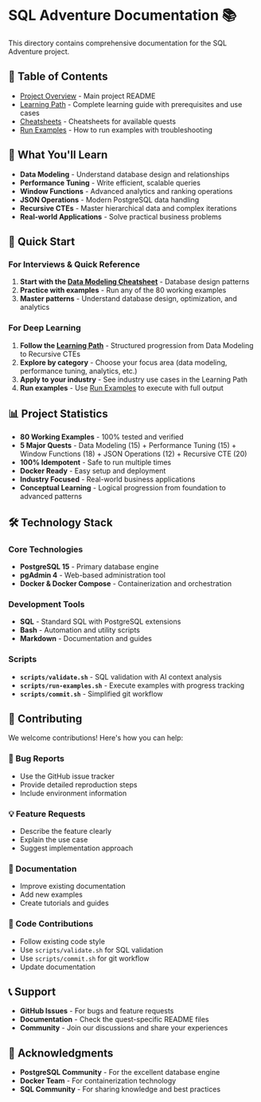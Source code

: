 # SQL Adventure Documentation 📚

This directory contains comprehensive documentation for the SQL Adventure project.

## 📖 Table of Contents

- [Project Overview](./README.md) - Main project README
- [Learning Path](./docs/learning-path.md) - Complete learning guide with prerequisites and use cases
- [Cheatsheets](./docs/cheatsheets) - Cheatsheets for available quests
- [Run Examples](./docs/run-examples.md) - How to run examples with troubleshooting

## 🎯 What You'll Learn

- **Data Modeling** - Understand database design and relationships
- **Performance Tuning** - Write efficient, scalable queries
- **Window Functions** - Advanced analytics and ranking operations
- **JSON Operations** - Modern PostgreSQL data handling
- **Recursive CTEs** - Master hierarchical data and complex iterations
- **Real-world Applications** - Solve practical business problems

## 🚀 Quick Start

### For Interviews & Quick Reference
1. **Start with the [Data Modeling Cheatsheet](./docs/cheatsheets/data-modeling.md)** - Database design patterns
2. **Practice with examples** - Run any of the 80 working examples
3. **Master patterns** - Understand database design, optimization, and analytics

### For Deep Learning
1. **Follow the [Learning Path](./docs/learning-path.md)** - Structured progression from Data Modeling to Recursive CTEs
2. **Explore by category** - Choose your focus area (data modeling, performance tuning, analytics, etc.)
3. **Apply to your industry** - See industry use cases in the Learning Path
4. **Run examples** - Use [Run Examples](./docs/run-examples.md) to execute with full output

## 📊 Project Statistics

- **80 Working Examples** - 100% tested and verified
- **5 Major Quests** - Data Modeling (15) + Performance Tuning (15) + Window Functions (18) + JSON Operations (12) + Recursive CTE (20)
- **100% Idempotent** - Safe to run multiple times
- **Docker Ready** - Easy setup and deployment
- **Industry Focused** - Real-world business applications
- **Conceptual Learning** - Logical progression from foundation to advanced patterns

## 🛠️ Technology Stack

### Core Technologies
- **PostgreSQL 15** - Primary database engine
- **pgAdmin 4** - Web-based administration tool
- **Docker & Docker Compose** - Containerization and orchestration

### Development Tools
- **SQL** - Standard SQL with PostgreSQL extensions
- **Bash** - Automation and utility scripts
- **Markdown** - Documentation and guides

### Scripts
- **`scripts/validate.sh`** - SQL validation with AI context analysis
- **`scripts/run-examples.sh`** - Execute examples with progress tracking
- **`scripts/commit.sh`** - Simplified git workflow

## 🤝 Contributing

We welcome contributions! Here's how you can help:

### 🐛 Bug Reports
- Use the GitHub issue tracker
- Provide detailed reproduction steps
- Include environment information

### 💡 Feature Requests
- Describe the feature clearly
- Explain the use case
- Suggest implementation approach

### 📝 Documentation
- Improve existing documentation
- Add new examples
- Create tutorials and guides

### 🔧 Code Contributions
- Follow existing code style
- Use `scripts/validate.sh` for SQL validation
- Use `scripts/commit.sh` for git workflow
- Update documentation

## 📞 Support

- **GitHub Issues** - For bugs and feature requests
- **Documentation** - Check the quest-specific README files
- **Community** - Join our discussions and share your experiences

## 🙏 Acknowledgments

- **PostgreSQL Community** - For the excellent database engine
- **Docker Team** - For containerization technology
- **SQL Community** - For sharing knowledge and best practices
